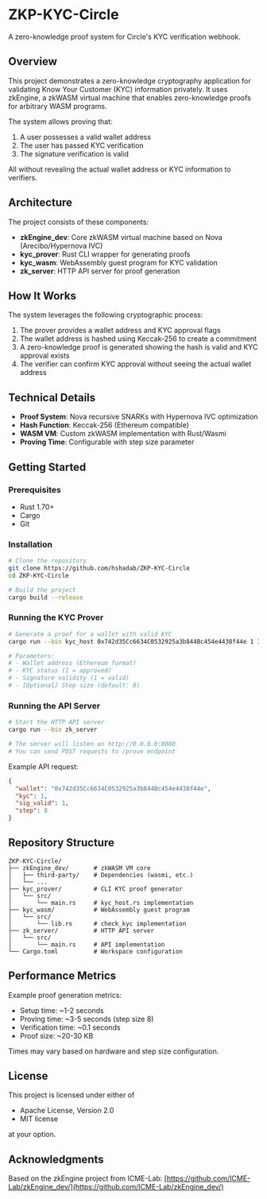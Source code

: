 # ZKP-KYC-Circle

A zero-knowledge proof system for Circle's KYC verification webhook.

## Overview

This project demonstrates a zero-knowledge cryptography application for validating Know Your Customer (KYC) information privately. It uses zkEngine, a zkWASM virtual machine that enables zero-knowledge proofs for arbitrary WASM programs.

The system allows proving that:
1. A user possesses a valid wallet address
2. The user has passed KYC verification
3. The signature verification is valid

All without revealing the actual wallet address or KYC information to verifiers.

## Architecture

The project consists of these components:

- **zkEngine_dev**: Core zkWASM virtual machine based on Nova (Arecibo/Hypernova IVC)
- **kyc_prover**: Rust CLI wrapper for generating proofs
- **kyc_wasm**: WebAssembly guest program for KYC validation
- **zk_server**: HTTP API server for proof generation

## How It Works

The system leverages the following cryptographic process:

1. The prover provides a wallet address and KYC approval flags
2. The wallet address is hashed using Keccak-256 to create a commitment
3. A zero-knowledge proof is generated showing the hash is valid and KYC approval exists
4. The verifier can confirm KYC approval without seeing the actual wallet address

## Technical Details

- **Proof System**: Nova recursive SNARKs with Hypernova IVC optimization
- **Hash Function**: Keccak-256 (Ethereum compatible)
- **WASM VM**: Custom zkWASM implementation with Rust/Wasmi
- **Proving Time**: Configurable with step size parameter

## Getting Started

### Prerequisites

- Rust 1.70+
- Cargo
- Git

### Installation

```bash
# Clone the repository
git clone https://github.com/hshadab/ZKP-KYC-Circle
cd ZKP-KYC-Circle

# Build the project
cargo build --release
```

### Running the KYC Prover

```bash
# Generate a proof for a wallet with valid KYC
cargo run --bin kyc_host 0x742d35Cc6634C0532925a3b844Bc454e4438f44e 1 1

# Parameters:
# - Wallet address (Ethereum format)
# - KYC status (1 = approved)
# - Signature validity (1 = valid)
# - [Optional] Step size (default: 8)
```

### Running the API Server

```bash
# Start the HTTP API server
cargo run --bin zk_server

# The server will listen on http://0.0.0.0:8080
# You can send POST requests to /prove endpoint
```

Example API request:

```json
{
  "wallet": "0x742d35Cc6634C0532925a3b844Bc454e4438f44e",
  "kyc": 1,
  "sig_valid": 1,
  "step": 8
}
```

## Repository Structure

```
ZKP-KYC-Circle/
├── zkEngine_dev/       # zkWASM VM core
│   ├── third-party/    # Dependencies (wasmi, etc.)
│   └── ...
├── kyc_prover/         # CLI KYC proof generator
│   └── src/
│       └── main.rs     # kyc_host.rs implementation
├── kyc_wasm/           # WebAssembly guest program
│   └── src/
│       └── lib.rs      # check_kyc implementation
├── zk_server/          # HTTP API server
│   └── src/
│       └── main.rs     # API implementation
└── Cargo.toml          # Workspace configuration
```

## Performance Metrics

Example proof generation metrics:
- Setup time: ~1-2 seconds
- Proving time: ~3-5 seconds (step size 8)
- Verification time: ~0.1 seconds
- Proof size: ~20-30 KB

Times may vary based on hardware and step size configuration.

## License

This project is licensed under either of
- Apache License, Version 2.0
- MIT license

at your option.

## Acknowledgments

Based on the zkEngine project from ICME-Lab: [https://github.com/ICME-Lab/zkEngine_dev/](https://github.com/ICME-Lab/zkEngine_dev/)
